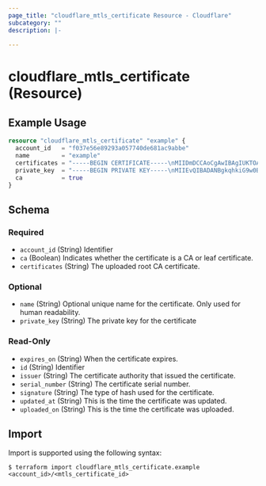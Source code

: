 ```yaml
---
page_title: "cloudflare_mtls_certificate Resource - Cloudflare"
subcategory: ""
description: |-
  
---
```


# cloudflare_mtls_certificate (Resource)



## Example Usage

```terraform
resource "cloudflare_mtls_certificate" "example" {
  account_id   = "f037e56e89293a057740de681ac9abbe"
  name         = "example"
  certificates = "-----BEGIN CERTIFICATE-----\nMIIDmDCCAoCgAwIBAgIUKTOAZNj...i4JhqeoTewsxndhDDE\n-----END CERTIFICATE-----"
  private_key  = "-----BEGIN PRIVATE KEY-----\nMIIEvQIBADANBgkqhkiG9w0BAQE...1IS3EnQRrz6WMYA=\n-----END PRIVATE KEY-----"
  ca           = true
}
```
<!-- schema generated by tfplugindocs -->
## Schema

### Required

- `account_id` (String) Identifier
- `ca` (Boolean) Indicates whether the certificate is a CA or leaf certificate.
- `certificates` (String) The uploaded root CA certificate.

### Optional

- `name` (String) Optional unique name for the certificate. Only used for human readability.
- `private_key` (String) The private key for the certificate

### Read-Only

- `expires_on` (String) When the certificate expires.
- `id` (String) Identifier
- `issuer` (String) The certificate authority that issued the certificate.
- `serial_number` (String) The certificate serial number.
- `signature` (String) The type of hash used for the certificate.
- `updated_at` (String) This is the time the certificate was updated.
- `uploaded_on` (String) This is the time the certificate was uploaded.

## Import

Import is supported using the following syntax:

```shell
$ terraform import cloudflare_mtls_certificate.example <account_id>/<mtls_certificate_id>
```
